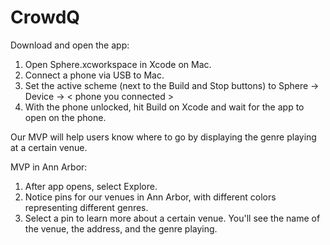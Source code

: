 # CrowdQ

Download and open the app: 

1. Open Sphere.xcworkspace in Xcode on Mac. 
2. Connect a phone via USB to Mac.
3. Set the active scheme (next to the Build and Stop buttons) to Sphere -> Device -> < phone you connected >
4. With the phone unlocked, hit Build on Xcode and wait for the app to open on the phone. 

Our MVP will help users know where to go by displaying the genre playing at a certain venue. 

MVP in Ann Arbor: 
1. After app opens, select Explore. 
2. Notice pins for our venues in Ann Arbor, with different colors representing different genres. 
3. Select a pin to learn more about a certain venue. You'll see the name of the venue, the address, and the genre playing. 